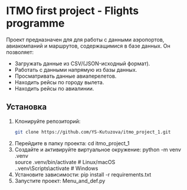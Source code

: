 # ITMO first project - Flights programme

Проект предназначен для для работы с данными аэропортов, авиакомпаний и маршрутов,
содержащимися в базе данных. 
Он позволяет:  
- Загружать данные из CSV/(JSON-исходный формат).  
- Работать с данными напрямую из базы данных. 
- Просматривать данные авиаперелетов.  
- Находить рейсы по городу вылета.
- Находить рейсы по авиалинии.

## Установка  
1. Клонируйте репозиторий:  
   ```bash
   git clone https://github.com/YS-Kutuzova/itmo_project_1.git
2. Перейдите в папку проекта:
   cd itmo_project_1  
3. Создайте и активируйте виртуальное окружение: 
   python -m venv .venv  
   source .venv/bin/activate  # Linux/macOS  
   .\.venv\Scripts\activate   # Windows   
4. Установите зависимости:
   pip install -r requirements.txt  
5. Запустите проект:
   Menu_and_def.py
